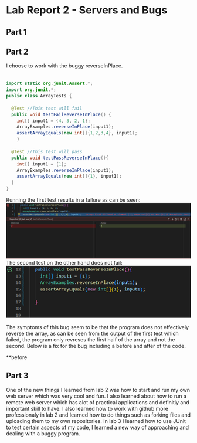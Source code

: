 # Lab Report 2 - Servers and Bugs 
## Part 1

## Part 2
I choose to work with the buggy reverseInPlace.

~~~ java

import static org.junit.Assert.*;
import org.junit.*;
public class ArrayTests {

  @Test //This test will fail
  public void testFailReverseInPlace() {
    int[] input1 = {4, 3, 2, 1};
    ArrayExamples.reverseInPlace(input1);
    assertArrayEquals(new int[]{1,2,3,4}, input1);
	}
  
  @Test //This test will pass
  public void testPassReverseInPlace(){
    int[] input1 = {1};
    ArrayExamples.reverseInPlace(input1);
    assertArrayEquals(new int[]{1}, input1);
  }
}

~~~
Running the first test results in a failure as can be seen:
![image](fail.png)
The second test on the other hand does not fail:
![image](pass.png)

The symptoms of this bug seem to be that the program does not effectively reverse the array, as can be seen from the output of the first test which failed, the program only revreses the first half of the array and not the second. Below is a fix for the bug including a before and after of the code. 

**before

## Part 3
One of the new things I learned from lab 2 was how to start and run my own web server which was very cool and fun. I also learned about how to run a remote web server which has alot of practical applications and definitly and important skill to have. I also learned how to work with github more professionaly in lab 2 and learned how to do things such as forking files and uploading them to my own repositories.  In lab 3 I learned how to use JUnit to test certain aspects of my code, I learned a new way of approaching and dealing with a buggy program. 

